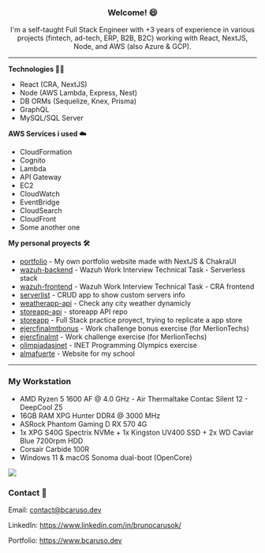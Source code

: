 <h3><p align="center">
Welcome! 😄 
</p></h3>

<p align="center">
I'm a self-taught Full Stack Engineer with +3 years of experience in various projects (fintech, ad-tech, ERP, B2B, B2C) working with React, NextJS, Node, and AWS (also Azure & GCP). 
</p>

<hr/>

<strong>Technologies 🧑‍💻 </strong>

- React (CRA, NextJS)
- Node (AWS Lambda, Express, Nest)
- DB ORMs (Sequelize, Knex, Prisma)
- GraphQL
- MySQL/SQL Server


<strong>AWS Services i used ☁️</strong>

- CloudFormation
- Cognito
- Lambda
- API Gateway
- EC2
- CloudWatch
- EventBridge
- CloudSearch
- CloudFront
- Some another one


<strong>My personal proyects 🛠 </strong>

- [portfolio](https://github.com/silvergraphs/portfolio) - My own portfolio website made with NextJS & ChakraUI
- [wazuh-backend](https://github.com/silvergraphs/wazuh-backend) - Wazuh Work Interview Technical Task - Serverless stack 
- [wazuh-frontend](https://github.com/silvergraphs/wazuh-frontend) - Wazuh Work Interview Technical Task - CRA frontend
- [serverlist](https://github.com/silvergraphs/serverlist) - CRUD app to show custom servers info
- [weatherapp-api](https://github.com/silvergraphs/weatherapp-api) - Check any city weather dynamicly
- [storeapp-api](https://github.com/silvergraphs/storeapp-api) - storeapp API repo
- [storeapp](https://github.com/silvergraphs/storeapp) - Full Stack practice proyect, trying to replicate a app store
- [ejercfinalmtbonus](https://github.com/silvergraphs/ejercfinalmt) - Work challenge bonus exercise (for MerlionTechs)
- [ejercfinalmt](https://github.com/silvergraphs/ejercfinalmt) - Work challenge exercise (for MerlionTechs)
- [olimpiadasinet](https://github.com/silvergraphs/olimpiadasinet) - INET Programming Olympics exercise
- [almafuerte](https://github.com/silvergraphs/almafuerte) - Website for my school

<hr/> 

### My Workstation

- AMD Ryzen 5 1600 AF @ 4.0 GHz - Air Thermaltake Contac Silent 12 - DeepCool Z5
- 16GB RAM XPG Hunter DDR4 @ 3000 MHz 
- ASRock Phantom Gaming D RX 570 4G
- 1x XPG S40G Spectrix NVMe + 1x Kingston UV400 SSD + 2x WD Caviar Blue 7200rpm HDD
- Corsair Carbide 100R
- Windows 11 & macOS Sonoma dual-boot (OpenCore) 

<img src="https://www.bcaruso.dev/assets/images/desktop_workstation.png"/>

### Contact 📧 
Email: contact@bcaruso.dev

LinkedIn: https://www.linkedin.com/in/brunocarusok/

Portfolio: https://www.bcaruso.dev
